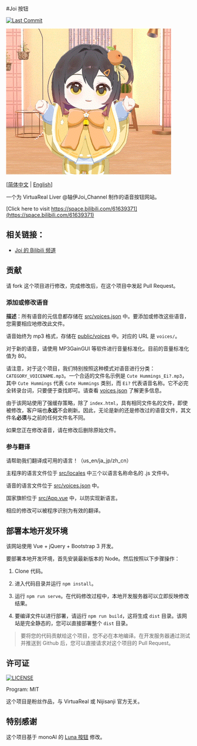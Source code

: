 #Joi 按钮

[![Last Commit](https://img.shields.io/github/last-commit/ryanlan-new/joi-button)]()

![Joi-Button Cover](public/resources/embed/minijoi.png)

[[简体中文](/README_zh-hans.md) | [English](README.md)]

一个为 VirtuaReal Liver @轴伊Joi_Channel 制作的语音按钮网站。

[Click here to visit https://space.bilibili.com/61639371](https://space.bilibili.com/61639371)

## 相关链接：

* [Joi 的 Bilibili 频道](https://space.bilibili.com/61639371)

## 贡献

请 fork 这个项目进行修改，完成修改后，在这个项目中发起 Pull Request。

### 添加或修改语音

**描述**：所有语音的元信息都存储在 [src/voices.json](src/voices.json) 中。要添加或修改这些语音，您需要相应地修改此文件。

语音始终为 mp3 格式，存储在 [public/voices](public/voices) 中。对应的 URL 是 `voices/`。

对于新的语音，请使用 MP3GainGUI 等软件进行音量标准化。目前的音量标准化值为 80。

请注意，对于这个项目，我们特别按照这种模式对语音进行分类：`CATEGORY_VOICENAME.mp3`。一个合适的文件名示例是 `Cute Hummings_Ei?.mp3`，其中 `Cute Hummings` 代表 `Cute Hummings` 类别，而 `Ei?` 代表语音名称。它不必完全转录台词，只要便于查找即可。请查看 [voices.json](src/voices.json) 了解更多信息。

由于该网站使用了强缓存策略，除了 `index.html`，具有相同文件名的文件，即使被修改，客户端也**永远**不会刷新。因此，无论是新的还是修改过的语音文件，其文件名**必须**与之前的任何文件名不同。

如果您正在修改语音，请在修改后删除原始文件。

### 参与翻译

请帮助我们翻译成可用的语言！（us_en/ja_jp/zh_cn）

主程序的语言文件位于 [src/locales](src/locales) 中三个以语言名称命名的 .js 文件中。

语音的语言文件位于 [src/voices.json](src/voices.json) 中。

国家旗帜位于 [src/App.vue](src/App.vue) 中，以防实现新语言。

相应的修改可以被程序识别为有效的翻译。

## 部署本地开发环境

该网站使用 Vue + jQuery + Bootstrap 3 开发。

要部署本地开发环境，首先安装最新版本的 Node。然后按照以下步骤操作：

1. Clone 代码。

2. 进入代码目录并运行 `npm install`。

3. 运行 `npm run serve`。在代码修改过程中，本地开发服务器可以立即反映修改结果。

4. 要编译文件以进行部署，请运行 `npm run build`，这将生成 `dist` 目录。该网站是完全静态的，您可以直接部署整个 `dist` 目录。

> 要将您的代码贡献给这个项目，您不必在本地编译。在开发服务器通过测试并推送到 Github 后，您可以直接请求对这个项目的 Pull Request。

## 许可证
[![LICENSE](https://img.shields.io/github/license/ryanlan-new/joi-button)](LICENSE)

Program: MIT

这个项目是粉丝作品，与 VirtuaReal 或 Nijisanji 官方无关。

## 特别感谢

这个项目基于 monoAI 的 [Luna 按钮](https://github.com/monoai) 修改。